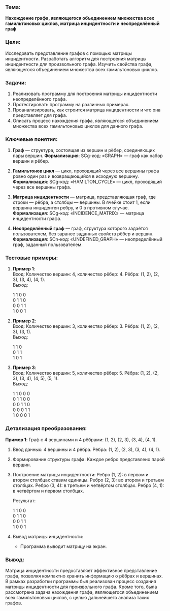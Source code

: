 ### Тема:  
**Нахождение графа, являющегося объединением множества всех гамильтоновых циклов, матрица инцидентности и неопределённый граф**

### Цели:  
 Исследовать представление графов с помощью матрицы инцидентности.
 Разработать алгоритм для построения матрицы инцидентности для произвольного графа.
 Изучить свойства графа, являющегося объединением множества всех гамильтоновых циклов.

### Задачи:  
1. Реализовать программу для построения матрицы инцидентности неопределённого графа.
2. Протестировать программу на различных примерах.
3. Проанализировать, как строится матрица инцидентности и что она представляет для графа.
4. Описать процесс нахождения графа, являющегося объединением множества всех гамильтоновых циклов для данного графа.



### Ключевые понятия:

1. **Граф** — структура, состоящая из вершин и рёбер, соединяющих пары вершин.
**Формализация**: SCg-код: «GRAPH» — граф как набор вершин и рёбер.

2. **Гамильтонов цикл** — цикл, проходящий через все вершины графа ровно один раз и возвращающийся в исходную вершину.
**Формализация**: SCg-код: «HAMILTON_CYCLE» — цикл, проходящий через все вершины графа.

3. **Матрица инцидентности** — матрица, представляющая граф, где строки — рёбра, а столбцы — вершины. В ячейке стоит 1, если вершина инцидентен ребру, и 0 в противном случае.
**Формализация**: SCg-код: «INCIDENCE_MATRIX» — матрица инцидентности графа.

4. **Неопределённый граф** — граф, структура которого задаётся пользователем, без заранее заданных свойств рёбер и вершин.
**Формализация**: SCn-код: «UNDEFINED_GRAPH» — неопределённый граф, заданный пользователем.



### Тестовые примеры:

1. **Пример 1**:  
   Вход: Количество вершин: 4, количество рёбер: 4. Рёбра: (1, 2), (2, 3), (3, 4), (4, 1).  
   Выход:  
   
   1 1 0 0  
   0 1 1 0  
   0 0 1 1  
   1 0 0 1  
   

2. **Пример 2**:  
   Вход: Количество вершин: 3, количество рёбер: 3. Рёбра: (1, 2), (2, 3), (3, 1).  
   Выход:  
   
   1 1 0  
   0 1 1  
   1 0 1  
   

3. **Пример 3**:  
   Вход: Количество вершин: 5, количество рёбер: 5. Рёбра: (1, 2), (2, 3), (3, 4), (4, 5), (5, 1).  
   Выход:  
   
   1 1 0 0 0  
   0 1 1 0 0  
   0 0 1 1 0  
   0 0 0 1 1  
   1 0 0 0 1  
   

### Детализация преобразования:

**Пример 1**: Граф с 4 вершинами и 4 рёбрами: (1, 2), (2, 3), (3, 4), (4, 1).

1. Ввод данных:
    4 вершины и 4 рёбра.
    Рёбра: (1, 2), (2, 3), (3, 4), (4, 1).

2. Формирование структуры графа:
    Каждое ребро представлено парой вершин.

3. Построение матрицы инцидентности:
    Ребро (1, 2): в первом и втором столбцах ставим единицы.
    Ребро (2, 3): во втором и третьем столбцах.
    Ребро (3, 4): в третьем и четвёртом столбцах.
    Ребро (4, 1): в четвёртом и первом столбцах.

   Результат:
   
   1 1 0 0  
   0 1 1 0  
   0 0 1 1  
   1 0 0 1  
   

4. Вывод матрицы инцидентности:
   - Программа выводит матрицу на экран.



### Вывод:

Матрица инцидентности предоставляет эффективное представление графа, позволяя компактно хранить информацию о рёбрах и вершинах. В рамках разработки программы был реализован процесс создания матрицы инцидентности для произвольного графа. Кроме того, была рассмотрена задача нахождения графа, являющегося объединением всех гамильтоновых циклов, с целью дальнейшего анализа таких графов.
